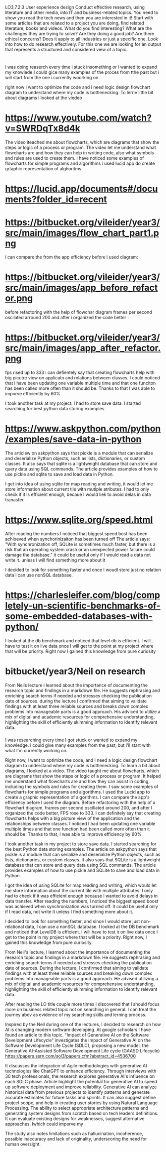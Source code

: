 LO3.7.2.3
User experience design
Conduct effective research, using literature and other media, into IT and business-related topics.
You need to show you read the tech news and then you are interested in it!  Start with some articles that are related to a project you are doing, find related literature, books and videos.  What do you find interesting?  What are the challenges they are trying to solve? Are they doing a good job?  Are there ethical concerns?  Does it apply to all industries or just a specific one.  Look into how to do research effectively.  For this one we are looking for an output that represents a structured and considered view of a topic.

#
i was doing reaserch every time i stuck insomething or i wanted to expand my knowlede.I could gice many examples of the proces from tthe past but i will start from the one i currently woorking on.

right now i want to optimize the code and i need logic design flowchart diagram to understand where my code is bottlenecking. 
To lerne little bit about diagrams i looked at the viedeo
# https://www.youtube.com/watch?v=SWRDqTx8d4k
The video iteached me about flowcharts, which are diagrams that show the steps or logic of a process or program. The video let me understand what flowcharts are and how they can help in writing code, also what symbols and rules are used to create them. I have noticed some examples of flowcharts for simple programs and algorithms
i used lucid app do create grtaphic representation of alghoritms
# https://lucid.app/documents#/documents?folder_id=recent
# https://bitbucket.org/vileider/year3/src/main/images/flow_chart_part1.png
i can compare the from the app efficiency before i used diagram:
# https://bitbucket.org/vileider/year3/src/main/images/app_before_refactor.png
before refactoring with the help of flowchar diagram frames per second oscilated arround 200
and after i organized the code better :
# https://bitbucket.org/vileider/year3/src/main/images/app_after_refactor.png
fps rised up to 333
i can defientely say that creating flowcharts help with big picutre view on applicatn and
relations between classes. I could noticed that i have been updating one variable multiple time and that
one funciton has been called more often than it should be. Thanks to that I was able to imporve efficiently by 60%

I took another task at my project. I had to store save data. I started searching for best python data storing examples.
# https://www.askpython.com/python/examples/save-data-in-python
The articlew on askpython says that pickle is a module that can serialize and deserialize Python objects, such as lists, dictionaries, or custom classes.
It also says that sqlite is a lightweight database that can store and query data using SQL commands.
The article provides examples of how to use pickle and sqlite to save and load data in Python.

I get into idea of using sqlite for map reading and writing, it would let me store information about current tile
with mutiple atributes. I had to only check if it is efficient enough, becaue I would liek to avoid delas in data tranasfer.

# https://www.sqlite.org/speed.html
After reading the numbers I noticed that biggest speed bost has been achioeved when synchorinizaiton has been turned off
The article says:
"With synchronization off, SQLite is sometimes much faster, but there is a risk that an operating system crash or an unexpected power failure could damage the database."
it could be useful only if I would read a data not write it. unless I will find something more about it

I decided to look for something faster and once I woudl store just no relation data I can use nonSQL database.
# https://charlesleifer.com/blog/completely-un-scientific-benchmarks-of-some-embedded-databases-with-python/
I looked at the db benchmark and noticed that level db is efficient. I will have to test it on live data once I will get to the point at my project where that will be priority. Right now I gained this knowledge from pure curiosity

# bitbucket/year3/Neil on research
From Neils lecture i learned about the importance of documenting the research topic and findings in a markdown file. He suggests rephrasing and enriching search terms if needed and stresses checking the publication date of sources. during  the lecture I confirmed that aiming to validate findings with at least three reliable sources and breaks down complex problems into manageable parts is a good approach. His adviced to utilize a mix of digital and academic resources for comprehensive understanding, highlighting the skill of efficiently skimming information to identify relevant data.

###
I was researching every time I got stuck or wanted to expand my knowledge. I could give many examples from the past, but I'll start with what I'm currently working on.

Right now, I want to optimize the code, and I need a logic design flowchart diagram to understand where my code is bottlenecking. To learn a bit about diagrams, I looked at a video. The video taught me about flowcharts, which are diagrams that show the steps or logic of a process or program. It helped me understand what flowcharts are and how they can assist in coding, including the symbols and rules for creating them. I saw some examples of flowcharts for simple programs and algorithms. I used the Lucid app to create a graphic representation of algorithms. I can compare the app's efficiency before I used the diagram. Before refactoring with the help of a flowchart diagram, frames per second oscillated around 200, and after I organized the code better, FPS rose to 333. I can definitely say that creating flowcharts helps with a big picture view of the application and the relationships between classes. I noticed I had been updating one variable multiple times and that one function had been called more often than it should be. Thanks to that, I was able to improve efficiency by 60%.

I took another task in my project to store save data. I started searching for the best Python data storing examples. The article on askpython says that pickle is a module that can serialize and deserialize Python objects, such as lists, dictionaries, or custom classes. It also says that SQLite is a lightweight database that can store and query data using SQL commands. The article provides examples of how to use pickle and SQLite to save and load data in Python.

I got the idea of using SQLite for map reading and writing, which would let me store information about the current tile with multiple attributes. I only had to check if it was efficient enough because I wanted to avoid delays in data transfer. After reading the numbers, I noticed the biggest speed boost was achieved when synchronization was turned off. It could be useful only if I read data, not write it unless I find something more about it.

I decided to look for something faster, and since I would store just non-relational data, I can use a nonSQL database. I looked at the DB benchmark and noticed that LevelDB is efficient. I will have to test it on live data once I get to the point in my project where that will be a priority. Right now, I gained this knowledge from pure curiosity.

From Neil's lecture, I learned about the importance of documenting the research topic and findings in a markdown file. He suggests rephrasing and enriching search terms if needed and stresses checking the publication date of sources. During the lecture, I confirmed that aiming to validate findings with at least three reliable sources and breaking down complex problems into manageable parts is a good approach. He advised utilizing a mix of digital and academic resources for comprehensive understanding, highlighting the skill of efficiently skimming information to identify relevant data.

After reading the LO title couple more times I discovered that I should focus more on business  related topic not on searching in general. I can treat the journey abov as evidence of my searching skills and lerning process.

Inspired by the Neil during one of the lectures, I decided to research on how AI is changing modern software developing.
At google schoolars I have found an article to this topic.
"Impact of Generative AI on the Software Development Lifecycle" investigates the impact of Generative AI on the Software Development Life Cycle (SDLC), proposing a new model, the Generative AI-Assisted Software Development Life cycle (GAASD Lifecycle)
https://papers.ssrn.com/sol3/papers.cfm?abstract_id=4536700

It discusses the integration of Agile methodologies with generative AI technologies like ChatGPT to enhance efficiency. Through interviews with 30 tech professionals, the research explores generative AI's influence on each SDLC phase. Article highlight the potential for generative AI to speed up software deployment and improve reliability. Generative AI can analyze historical data from previous projects to identify patterns and generate accurate estimates for future tasks and sprints. It can also suggest define project scope, and help in creating user stories by using Natural Language Processing. The ability to select appropriate architecture patterns and generating system designs from scratch based on tech leaders definitions. It can evaluate existing designs for weaknesses, suggest alternative approaches. Iwhich could imporve my

The study also notes limitations such as hallucination, incoherence, possible inaccuracy and lack of originality, underscoring the need for human oversight. 

